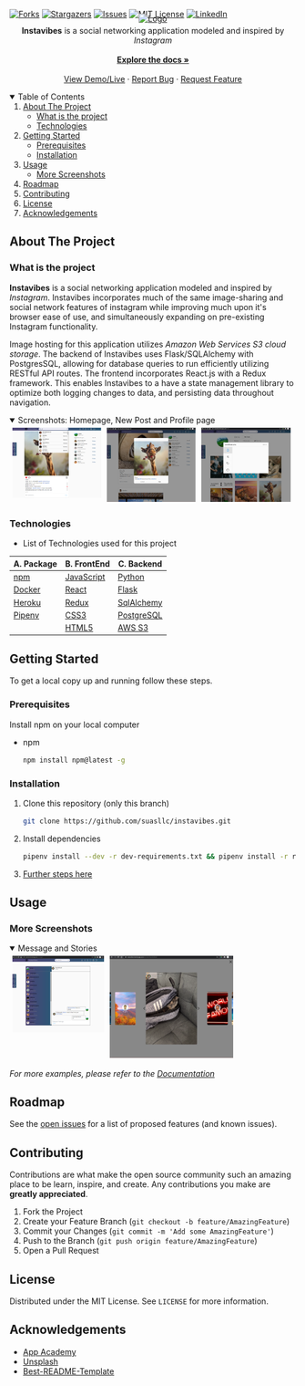 
[![Forks][forks-shield]][forks-url]
[![Stargazers][stars-shield]][stars-url]
[![Issues][issues-shield]][issues-url]
[![MIT License][license-shield]][license-url]
[![LinkedIn][linkedin-shield]][linkedin-url]
<!--ReactSkipperStart -->
<br />
<p align="center"  style='margin-top: -40px; margin-bottom: -10px;'>
  <a href="https://github.com/suasllc/instavibes">
    <img src="https://instavibes.s3.amazonaws.com/images/InstaVibes2.png" alt="Logo" width="160" height="60" style="object-fit: contain">
  </a>

  <p align="center">
    <b>Instavibes</b> is a social networking application modeled and inspired by <i>Instagram</i>
    <br />
    <br />
    <a href="https://github.com/suasllc/instavibes/wiki"><strong>Explore the docs »</strong></a>
    <br />
    <br />
    <a href="https://instavibes.herokuapp.com/">View Demo/Live</a>
    ·
    <a href="https://github.com/suasllc/instavibes/issues">Report Bug</a>
    ·
    <a href="https://github.com/suasllc/instavibes/issues">Request Feature</a>
  </p>
</p>



<details open='open'>
   <summary>Table of Contents</summary>
   <ol style='margin: 0px 30px 0px 0px'>
      <li>
         <a href="#about-the-project">About The Project</a>
         <ul>
            <li><a href="#what-is-the-project">What is the project</a></li>
            <li><a href="#technologies">Technologies</a></li>
         </ul>
      </li>
      <li>
         <a href="#getting-started">Getting Started</a>
         <ul>
         <li><a href="#prerequisites">Prerequisites</a></li>
         <li><a href="#installation">Installation</a></li>
         </ul>
      </li>
      <li><a href="#usage">Usage</a>
         <ul>
            <li><a href="#more-screenshots">More Screenshots</a></li>
         </ul>
      </li>
      <li><a href="#roadmap">Roadmap</a></li>
      <li><a href="#contributing">Contributing</a></li>
      <li><a href="#license">License</a></li>
      <li><a href="#acknowledgements">Acknowledgements</a></li>
   </ol>
</details>



## About The Project
### What is the project

 **Instavibes** is a social networking application modeled and inspired by _Instagram_. Instavibes incorporates much of the same image-sharing and social network features of instagram while improving much upon it's browser ease of use, and simultaneously expanding on pre-existing Instagram functionality. 

Image hosting for this application utilizes _Amazon Web Services S3 cloud storage_. The backend of Instavibes uses Flask/SQLAlchemy 
with PostgresSQL, allowing for database queries to run efficiently utilizing RESTful API routes. The frontend incorporates React.js with a Redux framework. This enables Instavibes to a have a state management library to optimize both logging changes to data, and persisting data throughout navigation.
<!--ReactSkipperEnd -->

<!--ReactSkipperStart -->
<details open="open">
   <summary>Screenshots: Homepage, New Post and Profile page</summary>
   <div style="display: flex">
      <img src="./resources/homescreenshot1.png" width="31%" height="30%" style="margin: 5px"/>
      <img src="./resources/homescreenshot2.png" width="31%" height="30%"  style="margin: 5px"/>
      <img src="./resources/notificationandprofilepage.png" width="31%" height="30%" style="margin: 5px"/>
   <div>
</details>


### Technologies
- List of Technologies used for this project

| A. Package  	| B. FrontEnd  	| C. Backend  	|
|---	|---	|---	|
| [npm](https://www.npmjs.com/)   	| [JavaScript](https://www.javascript.com/)  	|  [Python](https://www.python.org/) 	|
| [Docker](https://www.docker.com/)  	| [React](https://github.com/facebook/react)  	|  [Flask](https://flask.palletsprojects.com/en/1.1.x/) 	|
| [Heroku](https://heroku.com) 	| [Redux](https://github.com/reduxjs/redux) 	|  [SqlAlchemy](https://flask-sqlalchemy.palletsprojects.com/en/2.x/) 	|
| [Pipenv](https://pypi.org/project/pipenv/)	| [CSS3](https://www.w3.org/Style/CSS/) 	|  [PostgreSQL](https://www.postgresql.org/) 	|
| 	| [HTML5](https://en.wikipedia.org/wiki/HTML5)	|  [AWS S3](https://aws.amazon.com/) 	|
<!--ReactSkipperEnd -->

## Getting Started

To get a local copy up and running follow these steps.

### Prerequisites

Install npm on your local computer
* npm
  ```sh
  npm install npm@latest -g
  ```

### Installation
1. Clone this repository (only this branch)

   ```bash
   git clone https://github.com/suasllc/instavibes.git
   ```

2. Install dependencies

      ```bash
      pipenv install --dev -r dev-requirements.txt && pipenv install -r requirements.txt
      ```

3. [Further steps here](https://github.com/suasllc/instavibes/wiki/Installation-Details)

## Usage
<!--ReactSkipperStart -->
### More Screenshots

<details open="open">
   <summary>Message and Stories</summary>   
   <div style="display: flex">
      <!-- <div style='display: flex; flex-direction: column; width="40%"'> -->
         <img src="./resources/messaging.png" width="32%" height="30%" style="margin: 5px"/>
         <img src="./resources/stories.png" width="43%" height="30%" style="margin: 5px"/>
      <!-- </div> -->
   <div>
</details>


<!--ReactSkipperEnd -->

_For more examples, please refer to the [Documentation](https://github.com/suasllc/instavibes/wiki)_



## Roadmap

See the [open issues](https://github.com/suasllc/instavibes/issues) for a list of proposed features (and known issues).



## Contributing

Contributions are what make the open source community such an amazing place to be learn, inspire, and create. Any contributions you make are **greatly appreciated**.

1. Fork the Project
2. Create your Feature Branch (`git checkout -b feature/AmazingFeature`)
3. Commit your Changes (`git commit -m 'Add some AmazingFeature'`)
4. Push to the Branch (`git push origin feature/AmazingFeature`)
5. Open a Pull Request



## License

Distributed under the MIT License. See `LICENSE` for more information.





## Acknowledgements

* [App Academy](https://www.appacademy.io/)
* [Unsplash](https://unsplash.com/)
* [Best-README-Template](https://github.com/othneildrew/Best-README-Template)



[contributors-shield]: https://img.shields.io/github/contributors/suasllc/instavibes.svg?style=for-the-badge
[contributors-url]: https://github.com/suasllc/instavibes/graphs/contributors
[forks-shield]: https://img.shields.io/github/forks/suasllc/instavibes.svg?style=for-the-badge
[forks-url]: https://github.com/suasllc/instavibes/network/members
[stars-shield]: https://img.shields.io/github/stars/suasllc/instavibes.svg?style=for-the-badge
[stars-url]: https://github.com/suasllc/instavibes/stargazers
[issues-shield]: https://img.shields.io/github/issues/suasllc/instavibes.svg?style=for-the-badge
[issues-url]: https://github.com/suasllc/instavibes/issues
[license-shield]: https://img.shields.io/github/license/suasllc/instavibes.svg?style=for-the-badge
[license-url]: https://github.com/suasllc/instavibes/blob/master/LICENSE.txt
[linkedin-shield]: https://img.shields.io/badge/-LinkedIn-black.svg?style=for-the-badge&logo=linkedin&colorB=555
[linkedin-url]: https://www.linkedin.com/in/tony-ngo-suas/
